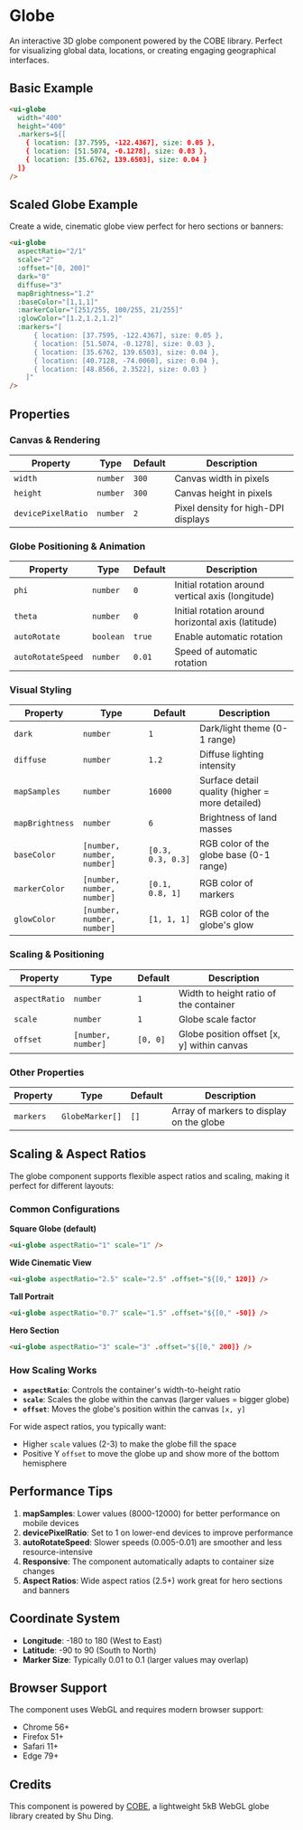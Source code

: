 # Globe

An interactive 3D globe component powered by the COBE library. Perfect for visualizing global data, locations, or creating engaging geographical interfaces.

<script setup>
import './globe';
import '../icon/icon';
</script>

## Basic Example

<div class="p-12 bg-preview flex justify-center rounded-xl">
  <ui-globe 
    width="400" 
    height="400"
    dark="0"
    :baseColor="[1,1,1]"
    :markers="[
      { location: [37.7595, -122.4367], size: 0.05 },
      { location: [51.5074, -0.1278], size: 0.03 },
      { location: [35.6762, 139.6503], size: 0.04 }
    ]"
  />
</div>

```html
<ui-globe
  width="400"
  height="400"
  .markers=${[
    { location: [37.7595, -122.4367], size: 0.05 },
    { location: [51.5074, -0.1278], size: 0.03 },
    { location: [35.6762, 139.6503], size: 0.04 }
  ]}
/>
```

## Scaled Globe Example

Create a wide, cinematic globe view perfect for hero sections or banners:

<div class="p-12 bg-preview flex justify-center rounded-xl">
  <ui-globe 
    aspectRatio="2/1"
    scale="2"
    :offset="[0, 200]"
    dark="1"
    diffuse="3"
    mapBrightness="1.2"
    :baseColor="[1,1,1]"
    :markerColor="[251/255, 100/255, 21/255]"
    :glowColor="[1.2,1.2,1.2]"
    :markers="[
      { location: [37.7595, -122.4367], size: 0.05 },
      { location: [51.5074, -0.1278], size: 0.03 },
      { location: [35.6762, 139.6503], size: 0.04 },
      { location: [40.7128, -74.0060], size: 0.04 },
      { location: [48.8566, 2.3522], size: 0.03 }
    ]"
  />
</div>

```html
<ui-globe
  aspectRatio="2/1"
  scale="2"
  :offset="[0, 200]"
  dark="0"
  diffuse="3"
  mapBrightness="1.2"
  :baseColor="[1,1,1]"
  :markerColor="[251/255, 100/255, 21/255]"
  :glowColor="[1.2,1.2,1.2]"
  :markers="[
      { location: [37.7595, -122.4367], size: 0.05 },
      { location: [51.5074, -0.1278], size: 0.03 },
      { location: [35.6762, 139.6503], size: 0.04 },
      { location: [40.7128, -74.0060], size: 0.04 },
      { location: [48.8566, 2.3522], size: 0.03 }
    ]"
/>
```

## Properties

### Canvas & Rendering

| Property           | Type     | Default | Description                         |
| ------------------ | -------- | ------- | ----------------------------------- |
| `width`            | `number` | `300`   | Canvas width in pixels              |
| `height`           | `number` | `300`   | Canvas height in pixels             |
| `devicePixelRatio` | `number` | `2`     | Pixel density for high-DPI displays |

### Globe Positioning & Animation

| Property          | Type      | Default | Description                                        |
| ----------------- | --------- | ------- | -------------------------------------------------- |
| `phi`             | `number`  | `0`     | Initial rotation around vertical axis (longitude)  |
| `theta`           | `number`  | `0`     | Initial rotation around horizontal axis (latitude) |
| `autoRotate`      | `boolean` | `true`  | Enable automatic rotation                          |
| `autoRotateSpeed` | `number`  | `0.01`  | Speed of automatic rotation                        |

### Visual Styling

| Property        | Type                       | Default           | Description                                     |
| --------------- | -------------------------- | ----------------- | ----------------------------------------------- |
| `dark`          | `number`                   | `1`               | Dark/light theme (0-1 range)                    |
| `diffuse`       | `number`                   | `1.2`             | Diffuse lighting intensity                      |
| `mapSamples`    | `number`                   | `16000`           | Surface detail quality (higher = more detailed) |
| `mapBrightness` | `number`                   | `6`               | Brightness of land masses                       |
| `baseColor`     | `[number, number, number]` | `[0.3, 0.3, 0.3]` | RGB color of the globe base (0-1 range)         |
| `markerColor`   | `[number, number, number]` | `[0.1, 0.8, 1]`   | RGB color of markers                            |
| `glowColor`     | `[number, number, number]` | `[1, 1, 1]`       | RGB color of the globe's glow                   |

### Scaling & Positioning

| Property      | Type               | Default  | Description                                |
| ------------- | ------------------ | -------- | ------------------------------------------ |
| `aspectRatio` | `number`           | `1`      | Width to height ratio of the container     |
| `scale`       | `number`           | `1`      | Globe scale factor                         |
| `offset`      | `[number, number]` | `[0, 0]` | Globe position offset [x, y] within canvas |

### Other Properties

| Property  | Type            | Default | Description                              |
| --------- | --------------- | ------- | ---------------------------------------- |
| `markers` | `GlobeMarker[]` | `[]`    | Array of markers to display on the globe |

## Scaling & Aspect Ratios

The globe component supports flexible aspect ratios and scaling, making it perfect for different layouts:

### Common Configurations

**Square Globe (default)**

```html
<ui-globe aspectRatio="1" scale="1" />
```

**Wide Cinematic View**

```html
<ui-globe aspectRatio="2.5" scale="2.5" .offset="${[0," 120]} />
```

**Tall Portrait**

```html
<ui-globe aspectRatio="0.7" scale="1.5" .offset="${[0," -50]} />
```

**Hero Section**

```html
<ui-globe aspectRatio="3" scale="3" .offset="${[0," 200]} />
```

### How Scaling Works

- **`aspectRatio`**: Controls the container's width-to-height ratio
- **`scale`**: Scales the globe within the canvas (larger values = bigger globe)
- **`offset`**: Moves the globe's position within the canvas `[x, y]`

For wide aspect ratios, you typically want:

- Higher `scale` values (2-3) to make the globe fill the space
- Positive Y `offset` to move the globe up and show more of the bottom hemisphere

## Performance Tips

1. **mapSamples**: Lower values (8000-12000) for better performance on mobile devices
2. **devicePixelRatio**: Set to 1 on lower-end devices to improve performance
3. **autoRotateSpeed**: Slower speeds (0.005-0.01) are smoother and less resource-intensive
4. **Responsive**: The component automatically adapts to container size changes
5. **Aspect Ratios**: Wide aspect ratios (2.5+) work great for hero sections and banners

## Coordinate System

- **Longitude**: -180 to 180 (West to East)
- **Latitude**: -90 to 90 (South to North)
- **Marker Size**: Typically 0.01 to 0.1 (larger values may overlap)

## Browser Support

The component uses WebGL and requires modern browser support:

- Chrome 56+
- Firefox 51+
- Safari 11+
- Edge 79+

## Credits

This component is powered by [COBE](https://github.com/shuding/cobe), a lightweight 5kB WebGL globe library created by Shu Ding.
